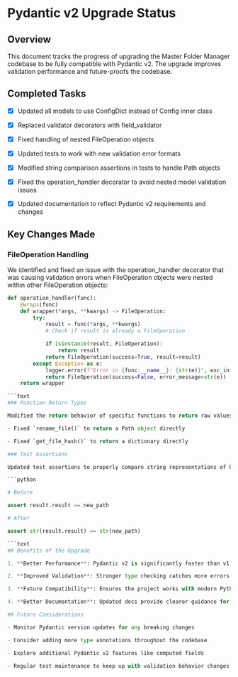 # Pydantic v2 Upgrade Status

## Overview

This document tracks the progress of upgrading the Master Folder Manager codebase to be fully compatible with Pydantic v2. The upgrade improves validation performance and future-proofs the codebase.

## Completed Tasks

- [x] Updated all models to use ConfigDict instead of Config inner class

- [x] Replaced validator decorators with field_validator

- [x] Fixed handling of nested FileOperation objects

- [x] Updated tests to work with new validation error formats

- [x] Modified string comparison assertions in tests to handle Path objects

- [x] Fixed the operation_handler decorator to avoid nested model validation issues

- [x] Updated documentation to reflect Pydantic v2 requirements and changes

## Key Changes Made

### FileOperation Handling

We identified and fixed an issue with the operation_handler decorator that was causing validation errors when FileOperation objects were nested within other FileOperation objects:

```python
def operation_handler(func):
    @wraps(func)
    def wrapper(*args, **kwargs) -> FileOperation:
        try:
            result = func(*args, **kwargs)
            # Check if result is already a FileOperation

            if isinstance(result, FileOperation):
                return result
            return FileOperation(success=True, result=result)
        except Exception as e:
            logger.error(f"Error in {func.__name__}: {str(e)}", exc_info=True)
            return FileOperation(success=False, error_message=str(e))
    return wrapper

```text
### Function Return Types

Modified the return behavior of specific functions to return raw values that get wrapped in FileOperation objects by the decorator:

- Fixed `rename_file()` to return a Path object directly

- Fixed `get_file_hash()` to return a dictionary directly

### Test Assertions

Updated test assertions to properly compare string representations of Path objects:

```python

# Before

assert result.result == new_path

# After

assert str(result.result) == str(new_path)

```text
## Benefits of the Upgrade

1. **Better Performance**: Pydantic v2 is significantly faster than v1

2. **Improved Validation**: Stronger type checking catches more errors at runtime

3. **Future Compatibility**: Ensures the project works with modern Python libraries

4. **Better Documentation**: Updated docs provide clearer guidance for developers

## Future Considerations

- Monitor Pydantic version updates for any breaking changes

- Consider adding more type annotations throughout the codebase

- Explore additional Pydantic v2 features like computed fields

- Regular test maintenance to keep up with validation behavior changes
